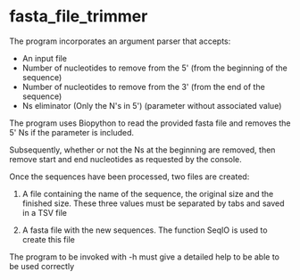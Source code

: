 # fasta_file_trimmer

The program incorporates an argument parser that accepts:

- An input file
- Number of nucleotides to remove from the 5' (from the beginning of the sequence)
- Number of nucleotides to remove from the 3' (from the end of the sequence)
- Ns eliminator (Only the N's in 5') (parameter without associated value)

The program uses Biopython to read the provided fasta file and
removes the 5' Ns if the parameter is included.

Subsequently, whether or not the Ns at the beginning are removed,
then remove start and end nucleotides as requested by the console.

Once the sequences have been processed, two files are created:

1. A file containing the name of the sequence, the original size and the finished size.
These three values must be separated by tabs and saved in a TSV file

2. A fasta file with the new sequences. The function SeqIO is used to create this file

The program to be invoked with -h must give a detailed help to be able to be used correctly
